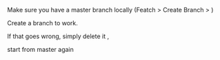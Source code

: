 Make sure you have a master branch locally
 (Featch > Create Branch > )

Create a branch to work.

If that goes wrong, simply delete it , 

start from master again
